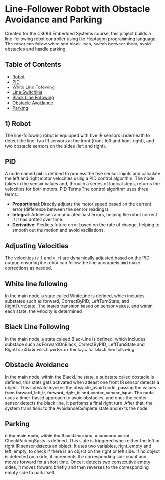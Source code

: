 # Line-Follower Robot with Obstacle Avoidance and Parking

Created for the CS684 Embedded Systems course, this project builds a line-following robot controller using the Heptagon programming language. The robot can follow white and black lines, switch between them, avoid obstacles and handle parking.

## Table of Contents
- [Robot](#robot)
- [PID](#pid)
- [White Line Following](#white-line-following)
- [Line Switching](#line-switiching)
- [Black Line Following](#black-line-following)
- [Obstacle Avoidance](#obstacle-avoidance)
- [Parking](#parking)

## 1) Robot
The line-following robot is equipped with five IR sensors underneath to detect the line, two IR sensors at the front (front-left and front-right), and two obstacle sensors on the sides (left and right).

## PID
A node named pid is defined to process the five sensor inputs and calculate the left and right motor velocities using a PID control algorithm. The node takes in the sensor values and, through a series of logical steps, returns the velocities for both motors.
PID Terms
The control algorithm uses three terms:

- **Proportional**: Directly adjusts the motor speed based on the current error (difference between the sensor readings).
- **Integral**: Addresses accumulated past errors, helping the robot correct if it has drifted over time.
- **Derivative**: Predicts future error based on the rate of change, helping to smooth out the motion and avoid oscillations.

## Adjusting Velocities
The velocities (`v_l` and `v_r`) are dynamically adjusted based on the PID output, ensuring the robot can follow the line accurately and make corrections as needed.


## White line following
In the main node, a state called WhiteLine is defined, which includes substates such as forward, CorrectByPID, LeftTurnState, and RightTurnState. The states transition based on sensor values, and within each state, the velocity is determined.

## Black Line Following
In the main node, a state caleed BlackLine is defined, which includes substace such as ForwardOnBlack, CorrectByPID, LeftTurnState and RightTurnState which performs the logic for black line following.

## Obstacle Avoidance
In the main node, within the BlackLine state, a substate called obstacle is defined, this state gets activated when atleast one front IR sensor detects a object. This substate invokes the obstacle_avoid node, passing the values from forward_left_ir, forward_right_ir, and center_sensor_input. The node uses a timer-based approach to avoid obstacles, and once the center sensor detects the black line, it performs a final right turn. After that, the system transitions to the AvoidanceComplete state and exits the node.

## Parking
n the main node, within the BlackLine state, a substate called CheckParkingSpots is defined. This state is triggered when either the left or right IR sensor detects an object. It uses two variables, right_empty and left_empty, to check if there is an object on the right or left side. If no object is detected on a side, it increments the corresponding side count and moves forward for a short time. Once it detects two consecutive empty sides, it moves forward briefly and then reverses to the corresponding empty side to park itself.
